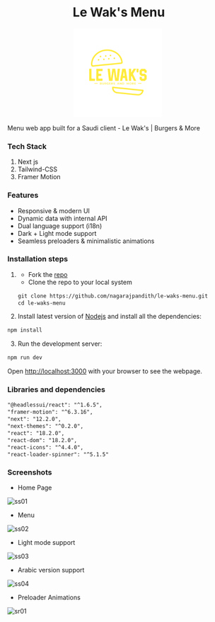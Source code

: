 <h1 align="center">Le Wak's Menu</h1>
<p align="center"> 
<img src="https://github.com/nagarajpandith/le-waks-menu/blob/master/public/le-waks-logo.png?raw=true" alt="LOGO" border="0" width=200 height=200/>&nbsp;</a>
</p>

Menu web app built for a Saudi client - Le Wak's | Burgers & More

### Tech Stack

1. Next js
2. Tailwind-CSS
3. Framer Motion

### Features

- Responsive & modern UI
- Dynamic data with internal API
- Dual language support (i18n)
- Dark + Light mode support
- Seamless preloaders & minimalistic animations

### Installation steps

1. - Fork the [repo](https://github.com/nagarajpandith/le-waks-menu)
   - Clone the repo to your local system
   ```git
   git clone https://github.com/nagarajpandith/le-waks-menu.git
   cd le-waks-menu
   ```
2. Install latest version of [Nodejs](https://nodejs.org/en/) and install all the dependencies:

```bash
npm install
```

3. Run the development server:

```bash
npm run dev
```

Open [http://localhost:3000](http://localhost:3000) with your browser to see the webpage.

### Libraries and dependencies

    "@headlessui/react": "^1.6.5",
    "framer-motion": "^6.3.16",
    "next": "12.2.0",
    "next-themes": "^0.2.0",
    "react": "18.2.0",
    "react-dom": "18.2.0",
    "react-icons": "^4.4.0",
    "react-loader-spinner": "^5.1.5"

### Screenshots

- Home Page

![ss01](https://res.cloudinary.com/dpfpk49oa/image/upload/v1657203553/Screenshot_2022-07-07_at_7.45.50_PM_crwkqc.png)

- Menu

![ss02](https://res.cloudinary.com/dpfpk49oa/image/upload/v1658862161/Screenshot_2022-07-27_at_12.32.24_AM_ce12ny.png)

- Light mode support

![ss03](https://res.cloudinary.com/dpfpk49oa/image/upload/v1658862258/Screenshot_2022-07-27_at_12.34.05_AM_st7ftp.png)

- Arabic version support

![ss04](https://res.cloudinary.com/dpfpk49oa/image/upload/v1658862307/Screenshot_2022-07-27_at_12.34.53_AM_w0cr5c.png)

- Preloader Animations

![sr01](https://res.cloudinary.com/dpfpk49oa/image/upload/v1657206074/Screen_Recording_2022-07-07_at_8.30.06_PM_apadpy.gif)
